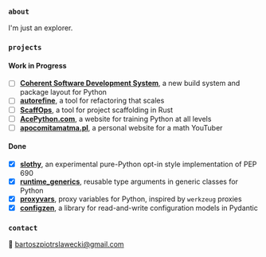 ### `about`
I'm just an explorer.

### `projects`
#### Work in Progress
- [ ] [**Coherent Software Development System**](https://github.com/coherent-oss/system), a new build system and package layout for Python
- [ ] [**autorefine**](https://github.com/bswck/autorefine), a tool for refactoring that scales
- [ ] [**ScaffOps**](https://github.com/scaffops/scaffops), a tool for project scaffolding in Rust
- [ ] [**AcePython.com**](https://github.com/acepython-business/acepython.com/), a website for training Python at all levels
- [ ] [**apocomitamatma.pl**](https://github.com/apocomitamatma/apocomitamatma.pl/), a personal website for a math YouTuber

#### Done
- [x] [**slothy**](https://github.com/bswck/slothy), an experimental pure-Python opt-in style implementation of PEP 690
- [x] [**runtime_generics**](https://github.com/bswck/runtime_generics), reusable type arguments in generic classes for Python
- [x] [**proxyvars**](https://github.com/bswck/proxyvars), proxy variables for Python, inspired by `werkzeug` proxies
- [x] [**configzen**](https://github.com/bswck/configzen), a library for read-and-write configuration models in Pydantic

### `contact`
📧 bartoszpiotrslawecki@gmail.com

